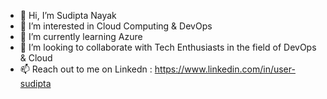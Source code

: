 - 👋 Hi, I’m Sudipta Nayak
- 👀 I’m interested in Cloud Computing & DevOps
- 🌱 I’m currently learning Azure
- 💞️ I’m looking to collaborate with Tech Enthusiasts in the field of DevOps & Cloud
- 📫 Reach out to me on Linkedn : https://www.linkedin.com/in/user-sudipta

